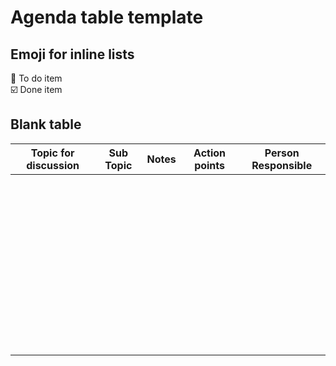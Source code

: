 # Agenda table template

## Emoji for inline lists

:black_square_button: To do item<br>:ballot_box_with_check: Done item

## Blank table

**Topic for discussion** | **Sub Topic** | **Notes** | **Action points** | **Person Responsible** | 
-- | -- | -- | -- | --
 | | | | |
 | | | | |
 | | | | |
 | | | | |
 | | | | |
 | | | | |
 | | | | |    
 | | | | |
 | | | | |
 | | | | |
 | | | | |
 | | | | |
 | | | | |
 | | | | |
 | | | | |    
 | | | | |
 | | | | |
 | | | | |
 | | | | |
 | | | | |
 | | | | |
 | | | | |
 | | | | |    
 | | | | |
 | | | | |
 | | | | |
 | | | | |
 | | | | |
 | | | | |
 | | | | |
 | | | | |    
 | | | | |
 | | | | |
 | | | | |
 | | | | |
 | | | | |
 | | | | |
 | | | | |
 | | | | |    
 | | | | |
 | | | | |
 | | | | |
 | | | | |
 | | | | |
 | | | | |
 | | | | |
 | | | | |    
 | | | | |
